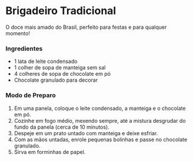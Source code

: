 # Brigadeiro Tradicional

O doce mais amado do Brasil, perfeito para festas e para qualquer momento!

### Ingredientes
- 1 lata de leite condensado
- 1 colher de sopa de manteiga sem sal
- 4 colheres de sopa de chocolate em pó
- Chocolate granulado para decorar

### Modo de Preparo
1. Em uma panela, coloque o leite condensado, a manteiga e o chocolate em pó.
2. Cozinhe em fogo médio, mexendo sempre, até a mistura desgrudar do fundo da panela (cerca de 10 minutos).
3. Despeje em um prato untado com manteiga e deixe esfriar.
4. Com as mãos untadas, enrole pequenas bolinhas e passe no chocolate granulado.
5. Sirva em forminhas de papel.